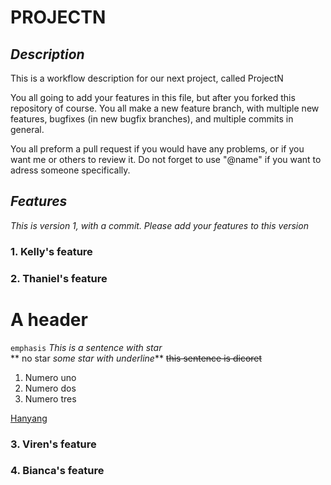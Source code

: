 # **PROJECTN**


## _Description_

This is a workflow description for our next project, called ProjectN

You all going to add your features in this file, but after you forked this repository of course.
You all make a new feature branch, with multiple new features, bugfixes (in new bugfix branches), and multiple commits in general.

You all preform a pull request if you would have any problems, or if you want me or others to review it. Do not forget to use "@name" if you want to adress someone specifically.

## _Features_

*This is version 1, with a commit. Please add your features to this version*

### 1. Kelly's feature


### 2. Thaniel's feature
# A header  
`emphasis`
*This is a sentence with star*  
** no star _some star with underline_**
~~this sentence is dicoret~~  

1. Numero uno  
2. Numero dos  
3. Numero tres  

[Hanyang](www.hanyang.ac.kr)


### 3. Viren's feature


### 4. Bianca's feature



